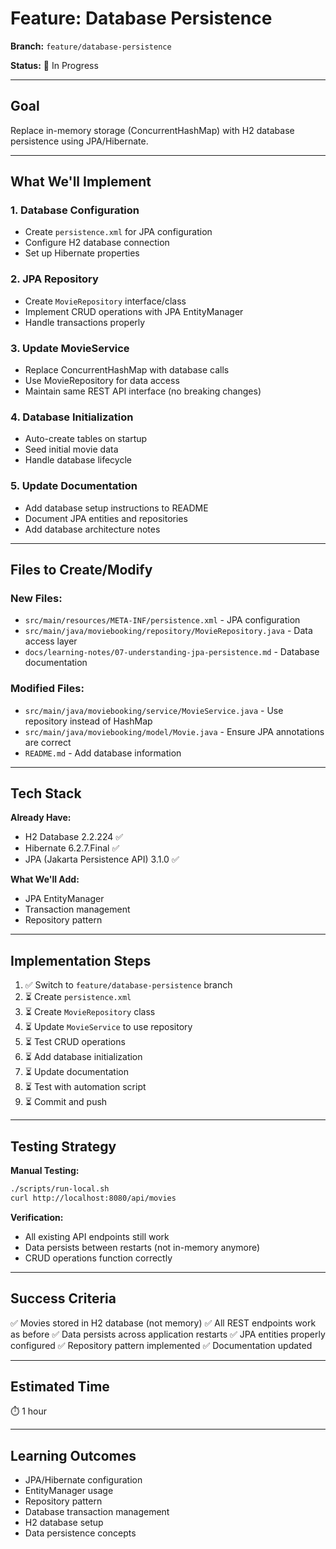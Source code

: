 # Feature: Database Persistence

**Branch:** `feature/database-persistence`

**Status:** 🚧 In Progress

---

## Goal

Replace in-memory storage (ConcurrentHashMap) with H2 database persistence using JPA/Hibernate.

---

## What We'll Implement

### 1. Database Configuration
- Create `persistence.xml` for JPA configuration
- Configure H2 database connection
- Set up Hibernate properties

### 2. JPA Repository
- Create `MovieRepository` interface/class
- Implement CRUD operations with JPA EntityManager
- Handle transactions properly

### 3. Update MovieService
- Replace ConcurrentHashMap with database calls
- Use MovieRepository for data access
- Maintain same REST API interface (no breaking changes)

### 4. Database Initialization
- Auto-create tables on startup
- Seed initial movie data
- Handle database lifecycle

### 5. Update Documentation
- Add database setup instructions to README
- Document JPA entities and repositories
- Add database architecture notes

---

## Files to Create/Modify

### New Files:
- `src/main/resources/META-INF/persistence.xml` - JPA configuration
- `src/main/java/moviebooking/repository/MovieRepository.java` - Data access layer
- `docs/learning-notes/07-understanding-jpa-persistence.md` - Database documentation

### Modified Files:
- `src/main/java/moviebooking/service/MovieService.java` - Use repository instead of HashMap
- `src/main/java/moviebooking/model/Movie.java` - Ensure JPA annotations are correct
- `README.md` - Add database information

---

## Tech Stack

**Already Have:**
- H2 Database 2.2.224 ✅
- Hibernate 6.2.7.Final ✅
- JPA (Jakarta Persistence API) 3.1.0 ✅

**What We'll Add:**
- JPA EntityManager
- Transaction management
- Repository pattern

---

## Implementation Steps

1. ✅ Switch to `feature/database-persistence` branch
2. ⏳ Create `persistence.xml`
3. ⏳ Create `MovieRepository` class
4. ⏳ Update `MovieService` to use repository
5. ⏳ Test CRUD operations
6. ⏳ Add database initialization
7. ⏳ Update documentation
8. ⏳ Test with automation script
9. ⏳ Commit and push

---

## Testing Strategy

**Manual Testing:**
```bash
./scripts/run-local.sh
curl http://localhost:8080/api/movies
```

**Verification:**
- All existing API endpoints still work
- Data persists between restarts (not in-memory anymore)
- CRUD operations function correctly

---

## Success Criteria

✅ Movies stored in H2 database (not memory)
✅ All REST endpoints work as before
✅ Data persists across application restarts
✅ JPA entities properly configured
✅ Repository pattern implemented
✅ Documentation updated

---

## Estimated Time

⏱️ 1 hour

---

## Learning Outcomes

- JPA/Hibernate configuration
- EntityManager usage
- Repository pattern
- Database transaction management
- H2 database setup
- Data persistence concepts
